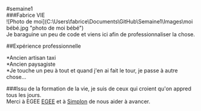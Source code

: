 #semaine1  
###Fabrice VIE  
![Photo de moi](C:\Users\fabrice\Documents\GitHub\Semaine1\Images\moi bébé.jpg "photo de moi bébé")  
Je baraguine un peu de code et viens ici afin de professionnaliser la chose.  

##Expérience professionnelle  

  *Ancien artisan taxi  
  *Ancien paysagiste  
  *Je touche un peu à tout et quand j'en ai fait le tour, je passe à autre chose...  

###Issu de la formation de la vie, je suis de ceux qui croient qu'on appred tous les jours.  
Merci à EGEE [EGEE](http://www.egee.asso.fr/ "site de EGEE") et à [Simplon](http://simplonline.co "site de Simplon") de nous aider à avancer.
